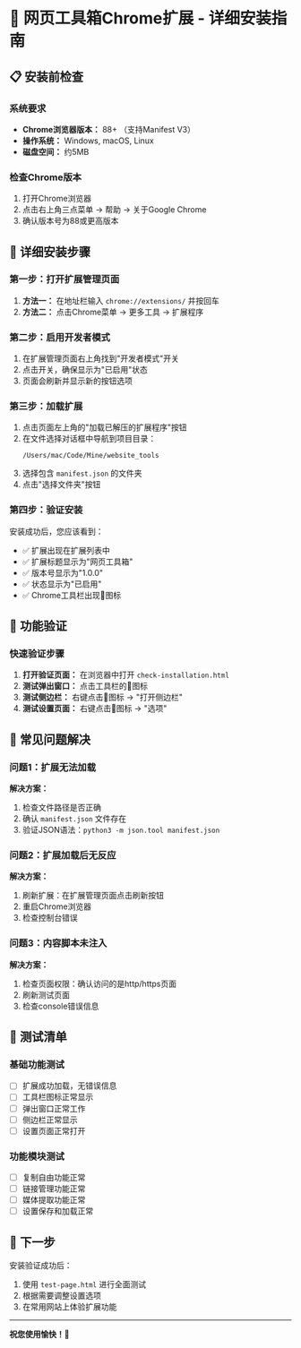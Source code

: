 # 🔧 网页工具箱Chrome扩展 - 详细安装指南

## 📋 安装前检查

### 系统要求
- **Chrome浏览器版本：** 88+ （支持Manifest V3）
- **操作系统：** Windows, macOS, Linux
- **磁盘空间：** 约5MB

### 检查Chrome版本
1. 打开Chrome浏览器
2. 点击右上角三点菜单 → 帮助 → 关于Google Chrome
3. 确认版本号为88或更高版本

## 🚀 详细安装步骤

### 第一步：打开扩展管理页面
1. **方法一：** 在地址栏输入 `chrome://extensions/` 并按回车
2. **方法二：** 点击Chrome菜单 → 更多工具 → 扩展程序

### 第二步：启用开发者模式
1. 在扩展管理页面右上角找到"开发者模式"开关
2. 点击开关，确保显示为"已启用"状态
3. 页面会刷新并显示新的按钮选项

### 第三步：加载扩展
1. 点击页面左上角的"加载已解压的扩展程序"按钮
2. 在文件选择对话框中导航到项目目录：
   ```
   /Users/mac/Code/Mine/website_tools
   ```
3. 选择包含 `manifest.json` 的文件夹
4. 点击"选择文件夹"按钮

### 第四步：验证安装
安装成功后，您应该看到：
- ✅ 扩展出现在扩展列表中
- ✅ 扩展标题显示为"网页工具箱"
- ✅ 版本号显示为"1.0.0"
- ✅ 状态显示为"已启用"
- ✅ Chrome工具栏出现🔧图标

## 🧪 功能验证

### 快速验证步骤
1. **打开验证页面：** 在浏览器中打开 `check-installation.html`
2. **测试弹出窗口：** 点击工具栏的🔧图标
3. **测试侧边栏：** 右键点击🔧图标 → "打开侧边栏"
4. **测试设置页面：** 右键点击🔧图标 → "选项"

## 🐛 常见问题解决

### 问题1：扩展无法加载
**解决方案：**
1. 检查文件路径是否正确
2. 确认 `manifest.json` 文件存在
3. 验证JSON语法：`python3 -m json.tool manifest.json`

### 问题2：扩展加载后无反应
**解决方案：**
1. 刷新扩展：在扩展管理页面点击刷新按钮
2. 重启Chrome浏览器
3. 检查控制台错误

### 问题3：内容脚本未注入
**解决方案：**
1. 检查页面权限：确认访问的是http/https页面
2. 刷新测试页面
3. 检查console错误信息

## 📱 测试清单

### 基础功能测试
- [ ] 扩展成功加载，无错误信息
- [ ] 工具栏图标正常显示
- [ ] 弹出窗口正常工作
- [ ] 侧边栏正常显示
- [ ] 设置页面正常打开

### 功能模块测试
- [ ] 复制自由功能正常
- [ ] 链接管理功能正常
- [ ] 媒体提取功能正常
- [ ] 设置保存和加载正常

## 🎯 下一步

安装验证成功后：
1. 使用 `test-page.html` 进行全面测试
2. 根据需要调整设置选项
3. 在常用网站上体验扩展功能

---

**祝您使用愉快！🎉** 